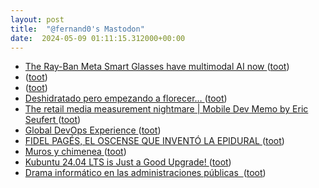 ```yaml
---
layout: post
title:  "@fernand0's Mastodon"
date:  2024-05-09 01:11:15.312000+00:00
---
```

*  [The Ray-Ban Meta Smart Glasses have multimodal AI now ](https://www.theverge.com/2024/4/23/24138090/ray-ban-meta-smart-glasses-ai-wearable) ([toot](https://mastodon.social/@fernand0/112408466247571582))
*  [ ](https://fosstodon.org/@pamaca) ([toot](https://mastodon.social/@fernand0/112407342092061630))
*  [ ](https://fosstodon.org/@pamaca) ([toot](https://mastodon.social/@fernand0/112406973353660127))
*  [Deshidratado pero empezando a florecer… ](https://avecesunafoto.wordpress.com/2024/05/08/deshidratado-pero-empezando-a-florecer) ([toot](https://mastodon.social/@fernand0/112406731601829758))
*  [The retail media measurement nightmare \| Mobile Dev Memo by Eric Seufert ](https://mobiledevmemo.com/the-measurement-nightmare-when-everything-is-an-ad-network) ([toot](https://mastodon.social/@fernand0/112406574906365419))
*  [Global DevOps Experience ](https://www.globaldevopsx.com) ([toot](https://mastodon.social/@fernand0/112406493702677389))
*  [FIDEL PAGÉS, EL OSCENSE QUE INVENTÓ LA EPIDURAL ](https://historiaragon.com/2024/01/26/fidel-pages-el-oscense-que-invento-la-epidural) ([toot](https://mastodon.social/@fernand0/112406236656128158))
*  [Muros y chimenea ](https://www.flickr.com/photos/fernand0/53684005971) ([toot](https://mastodon.social/@fernand0/112406236322584512))
*  [Kubuntu 24.04 LTS is Just a Good Upgrade! ](https://news.itsfoss.com/kubuntu-24-04) ([toot](https://mastodon.social/@fernand0/112405901767443107))
*  [Drama informático en las administraciones públicas  ](https://valenciaplaza.com/drama-informatico-en-las-administraciones-publica) ([toot](https://mastodon.social/@fernand0/112405184958859174))
